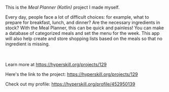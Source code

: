 This is the *Meal Planner (Kotlin)* project I made myself.


<p>Every day, people face a lot of difficult choices: for example, what to prepare for breakfast, lunch, and dinner? Are the necessary ingredients in stock? With the Meal Planner, this can be quick and painless! You can make a database of categorized meals and set the menu for the week. This app will also help create and store shopping lists based on the meals so that no ingredient is missing.</p><br/><br/>Learn more at <a href="https://hyperskill.org/projects/129?utm_source=ide&utm_medium=ide&utm_campaign=ide&utm_content=project-card">https://hyperskill.org/projects/129</a>

Here's the link to the project: https://hyperskill.org/projects/129

Check out my profile: https://hyperskill.org/profile/452950139